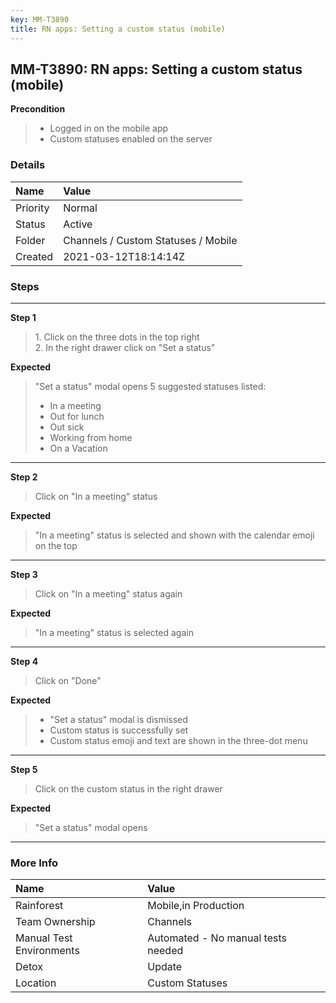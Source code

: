 ```yaml
---
key: MM-T3890
title: RN apps: Setting a custom status (mobile)
---
```


## MM-T3890: RN apps: Setting a custom status (mobile)

**Precondition**

> <article><ul><li>Logged in on the mobile app</li><li>Custom statuses enabled on the server</li></ul></article>

### Details

| Name     | Value                               |
| :------- | :---------------------------------- |
| Priority | Normal                              |
| Status   | Active                              |
| Folder   | Channels / Custom Statuses / Mobile |
| Created  | 2021-03-12T18:14:14Z                |

### Steps

<hr/>

**Step 1**

> <article>1. Click on the three dots in the top right<br>2. In the right drawer click on "Set a status"</article>

**Expected**

> <article>"Set a status" modal opens 5 suggested statuses listed:<ul><li>In a meeting</li><li>Out for lunch</li><li>Out sick</li><li>Working from home</li><li>On a Vacation</li></ul></article>

<hr/>

**Step 2**

> <article>Click on "In a meeting" status</article>

**Expected**

> <article>"In a meeting" status is selected and shown with the calendar emoji on the top</article>

<hr/>

**Step 3**

> <article>Click on "In a meeting" status again</article>

**Expected**

> <article>"In a meeting" status is selected again</article>

<hr/>

**Step 4**

> <article>Click on "Done"</article>

**Expected**

> <article><ul><li>"Set a status" modal is dismissed</li><li>Custom status is successfully set</li><li>Custom status emoji and text are shown in the three-dot menu</li></ul></article>

<hr/>

**Step 5**

> <article>Click on the custom status in the right drawer</article>

**Expected**

> <article>"Set a status" modal opens</article>

<hr/>

### More Info

| Name                     | Value                              |
| :----------------------- | :--------------------------------- |
| Rainforest               | Mobile,in Production               |
| Team Ownership           | Channels                           |
| Manual Test Environments | Automated - No manual tests needed |
| Detox                    | Update                             |
| Location                 | Custom Statuses                    |
